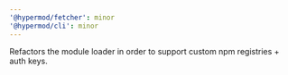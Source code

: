 ```yaml
---
'@hypermod/fetcher': minor
'@hypermod/cli': minor
---
```


Refactors the module loader in order to support custom npm registries + auth keys.
